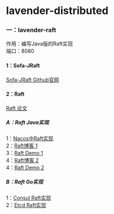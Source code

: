 # lavender-distributed

### 一：lavender-raft
作用：编写Java版的Raft实现  
端口：8080 
#### 1：Sofa-JRaft
[Sofa-JRaft Github官网](https://github.com/sofastack/sofa-jraft)
#### 2：Raft
[Raft 论文](https://github.com/maemual/raft-zh_cn/blob/master/raft-zh_cn.md)  
##### A：Raft Java实现
1：[Nacos中Raft实现](https://github.com/alibaba/nacos)  
2：[Raft博客 1](https://juejin.im/post/6844903602918522888)  
3：[Raft Demo 1](https://github.com/wenweihu86/raft-java)  
4：[Raft博客 2](https://segmentfault.com/a/1190000017868053)  
4：[Raft Demo 2](https://github.com/stateIs0/lu-raft-kv)  
##### B：Raft Go实现
1：[Consul Raft实现](https://github.com/hashicorp/consul)  
2：[Etcd Raft实现](https://github.com/etcd-io/etcd)
